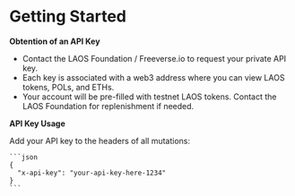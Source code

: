 # Getting Started

**Obtention of an API Key**

   * Contact the LAOS Foundation / Freeverse.io to request your private API key.
   * Each key is associated with a web3 address where you can view LAOS tokens, POLs, and ETHs.
   * Your account will be pre-filled with testnet LAOS tokens. Contact the LAOS Foundation for replenishment if needed.

**API Key Usage**

Add your API key to the headers of all mutations:

    ```json
    {
      "x-api-key": "your-api-key-here-1234"
    }
    ```
